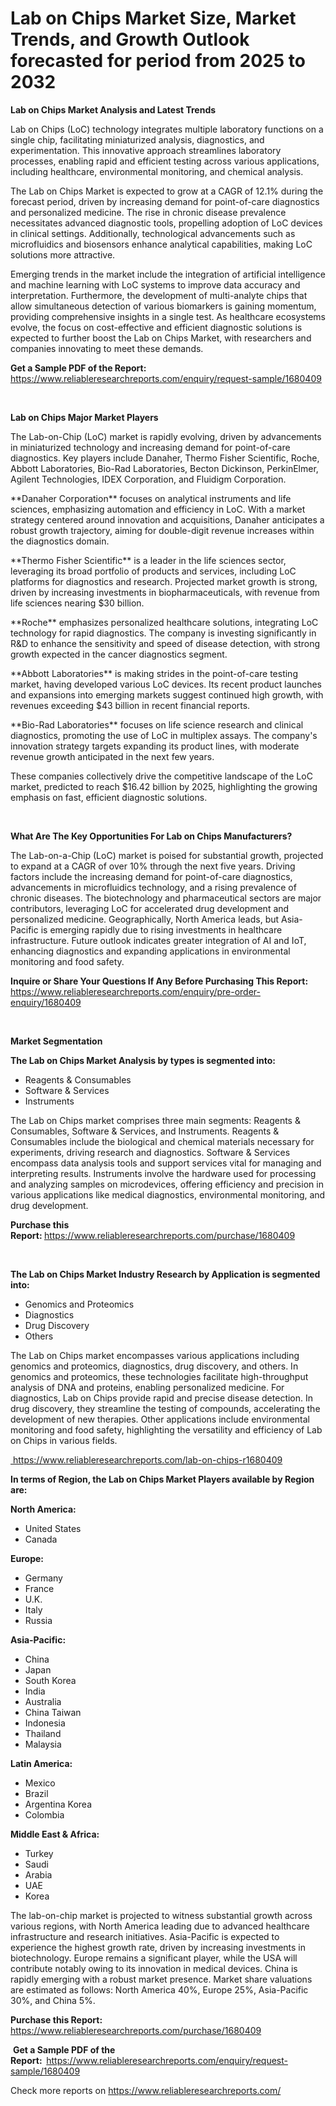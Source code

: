 <p><h1>Lab on Chips Market Size, Market Trends, and Growth Outlook forecasted for period from 2025 to 2032</h1></p><p><strong>Lab on Chips Market Analysis and Latest Trends</strong></p>
<p><p>Lab on Chips (LoC) technology integrates multiple laboratory functions on a single chip, facilitating miniaturized analysis, diagnostics, and experimentation. This innovative approach streamlines laboratory processes, enabling rapid and efficient testing across various applications, including healthcare, environmental monitoring, and chemical analysis.</p><p>The Lab on Chips Market is expected to grow at a CAGR of 12.1% during the forecast period, driven by increasing demand for point-of-care diagnostics and personalized medicine. The rise in chronic disease prevalence necessitates advanced diagnostic tools, propelling adoption of LoC devices in clinical settings. Additionally, technological advancements such as microfluidics and biosensors enhance analytical capabilities, making LoC solutions more attractive.</p><p>Emerging trends in the market include the integration of artificial intelligence and machine learning with LoC systems to improve data accuracy and interpretation. Furthermore, the development of multi-analyte chips that allow simultaneous detection of various biomarkers is gaining momentum, providing comprehensive insights in a single test. As healthcare ecosystems evolve, the focus on cost-effective and efficient diagnostic solutions is expected to further boost the Lab on Chips Market, with researchers and companies innovating to meet these demands.</p></p>
<p><strong>Get a Sample PDF of the Report:&nbsp;</strong> <a href="https://www.reliableresearchreports.com/enquiry/request-sample/1680409?utm_campaign=37&utm_medium=2&utm_source=Github&utm_content=ia&utm_term=03032025&utm_id=lab-on-chips">https://www.reliableresearchreports.com/enquiry/request-sample/1680409</a></p>
<p>&nbsp;</p>
<p><strong>Lab on Chips Major Market Players</strong></p>
<p><p>The Lab-on-Chip (LoC) market is rapidly evolving, driven by advancements in miniaturized technology and increasing demand for point-of-care diagnostics. Key players include Danaher, Thermo Fisher Scientific, Roche, Abbott Laboratories, Bio-Rad Laboratories, Becton Dickinson, PerkinElmer, Agilent Technologies, IDEX Corporation, and Fluidigm Corporation.</p><p>**Danaher Corporation** focuses on analytical instruments and life sciences, emphasizing automation and efficiency in LoC. With a market strategy centered around innovation and acquisitions, Danaher anticipates a robust growth trajectory, aiming for double-digit revenue increases within the diagnostics domain.</p><p>**Thermo Fisher Scientific** is a leader in the life sciences sector, leveraging its broad portfolio of products and services, including LoC platforms for diagnostics and research. Projected market growth is strong, driven by increasing investments in biopharmaceuticals, with revenue from life sciences nearing $30 billion.</p><p>**Roche** emphasizes personalized healthcare solutions, integrating LoC technology for rapid diagnostics. The company is investing significantly in R&D to enhance the sensitivity and speed of disease detection, with strong growth expected in the cancer diagnostics segment.</p><p>**Abbott Laboratories** is making strides in the point-of-care testing market, having developed various LoC devices. Its recent product launches and expansions into emerging markets suggest continued high growth, with revenues exceeding $43 billion in recent financial reports.</p><p>**Bio-Rad Laboratories** focuses on life science research and clinical diagnostics, promoting the use of LoC in multiplex assays. The company's innovation strategy targets expanding its product lines, with moderate revenue growth anticipated in the next few years.</p><p>These companies collectively drive the competitive landscape of the LoC market, predicted to reach $16.42 billion by 2025, highlighting the growing emphasis on fast, efficient diagnostic solutions.</p></p>
<p>&nbsp;</p>
<p><strong>What Are The Key Opportunities For Lab on Chips Manufacturers?</strong></p>
<p><p>The Lab-on-a-Chip (LoC) market is poised for substantial growth, projected to expand at a CAGR of over 10% through the next five years. Driving factors include the increasing demand for point-of-care diagnostics, advancements in microfluidics technology, and a rising prevalence of chronic diseases. The biotechnology and pharmaceutical sectors are major contributors, leveraging LoC for accelerated drug development and personalized medicine. Geographically, North America leads, but Asia-Pacific is emerging rapidly due to rising investments in healthcare infrastructure. Future outlook indicates greater integration of AI and IoT, enhancing diagnostics and expanding applications in environmental monitoring and food safety.</p></p>
<p><strong>Inquire or Share Your Questions If Any Before Purchasing This Report:</strong> <a href="https://www.reliableresearchreports.com/enquiry/pre-order-enquiry/1680409?utm_campaign=37&utm_medium=2&utm_source=Github&utm_content=ia&utm_term=03032025&utm_id=lab-on-chips">https://www.reliableresearchreports.com/enquiry/pre-order-enquiry/1680409</a></p>
<p>&nbsp;</p>
<p><strong>Market Segmentation</strong></p>
<p><strong>The Lab on Chips Market Analysis by types is segmented into:</strong></p>
<p><ul><li>Reagents & Consumables</li><li>Software & Services</li><li>Instruments</li></ul></p>
<p><p>The Lab on Chips market comprises three main segments: Reagents & Consumables, Software & Services, and Instruments. Reagents & Consumables include the biological and chemical materials necessary for experiments, driving research and diagnostics. Software & Services encompass data analysis tools and support services vital for managing and interpreting results. Instruments involve the hardware used for processing and analyzing samples on microdevices, offering efficiency and precision in various applications like medical diagnostics, environmental monitoring, and drug development.</p></p>
<p><strong>Purchase this Report:&nbsp;</strong><a href="https://www.reliableresearchreports.com/purchase/1680409?utm_campaign=37&utm_medium=2&utm_source=Github&utm_content=ia&utm_term=03032025&utm_id=lab-on-chips">https://www.reliableresearchreports.com/purchase/1680409</a></p>
<p>&nbsp;</p>
<p><strong>The Lab on Chips Market Industry Research by Application is segmented into:</strong></p>
<p><ul><li>Genomics and Proteomics</li><li>Diagnostics</li><li>Drug Discovery</li><li>Others</li></ul></p>
<p><p>The Lab on Chips market encompasses various applications including genomics and proteomics, diagnostics, drug discovery, and others. In genomics and proteomics, these technologies facilitate high-throughput analysis of DNA and proteins, enabling personalized medicine. For diagnostics, Lab on Chips provide rapid and precise disease detection. In drug discovery, they streamline the testing of compounds, accelerating the development of new therapies. Other applications include environmental monitoring and food safety, highlighting the versatility and efficiency of Lab on Chips in various fields.</p></p>
<p><a href="https://www.reliableresearchreports.com/lab-on-chips-r1680409?utm_campaign=37&utm_medium=2&utm_source=Github&utm_content=ia&utm_term=03032025&utm_id=lab-on-chips">&nbsp;https://www.reliableresearchreports.com/lab-on-chips-r1680409</a></p>
<p><strong>In terms of Region, the Lab on Chips Market Players available by Region are:</strong></p>
<p>
    <p> <strong> North America: </strong>
        <ul>
            <li>United States</li>
            <li>Canada</li>
        </ul>
        </p> 
    <p> <strong> Europe: </strong>
        <ul>
            <li>Germany</li>
            <li>France</li>
            <li>U.K.</li>
            <li>Italy</li>
            <li>Russia</li>
        </ul>
        </p> 
    <p> <strong> Asia-Pacific: </strong>
        <ul>
            <li>China</li>
            <li>Japan</li>
            <li>South Korea</li>
            <li>India</li>
            <li>Australia</li>
            <li>China Taiwan</li>
            <li>Indonesia</li>
            <li>Thailand</li>
            <li>Malaysia</li>
        </ul>
        </p> 
    <p> <strong> Latin America: </strong>
        <ul>
            <li>Mexico</li>
            <li>Brazil</li>
            <li>Argentina Korea</li>
            <li>Colombia</li>
        </ul>
        </p> 
    <p> <strong> Middle East & Africa: </strong>
        <ul>
            <li>Turkey</li>
            <li>Saudi</li>
            <li>Arabia</li>
            <li>UAE</li>
            <li>Korea</li>
        </ul>
    </p>
    </p>
<p><p>The lab-on-chip market is projected to witness substantial growth across various regions, with North America leading due to advanced healthcare infrastructure and research initiatives. Asia-Pacific is expected to experience the highest growth rate, driven by increasing investments in biotechnology. Europe remains a significant player, while the USA will contribute notably owing to its innovation in medical devices. China is rapidly emerging with a robust market presence. Market share valuations are estimated as follows: North America 40%, Europe 25%, Asia-Pacific 30%, and China 5%.</p></p>
<p><strong>Purchase this Report: </strong><a href="https://www.reliableresearchreports.com/purchase/1680409?utm_campaign=37&utm_medium=2&utm_source=Github&utm_content=ia&utm_term=03032025&utm_id=lab-on-chips">https://www.reliableresearchreports.com/purchase/1680409</a></p>
<p>&nbsp;<strong>Get a Sample PDF of the Report:&nbsp;&nbsp;</strong><a href="https://www.reliableresearchreports.com/enquiry/request-sample/1680409?utm_campaign=37&utm_medium=2&utm_source=Github&utm_content=ia&utm_term=03032025&utm_id=lab-on-chips">https://www.reliableresearchreports.com/enquiry/request-sample/1680409</a></p>
<p><strong></strong></p>
<p>Check more reports on <a href="https://www.reliableresearchreports.com/?utm_campaign=37&utm_medium=2&utm_source=Github&utm_content=ia&utm_term=03032025&utm_id=lab-on-chips">https://www.reliableresearchreports.com/</a></p>